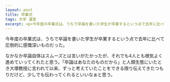 ```yaml
---
layout: post
title: 卒業式
tags: 大学 運営
excerpt: <p>今年度の卒業式は、うちで卒論を書いた学生が卒業するという点で去年に比べて圧倒的に感慨深いものだった。</p>
---
```


今年度の卒業式は、うちで卒論を書いた学生が卒業するという点で去年に比べて圧倒的に感慨深いものだった。

なかなか卒論自体はスムーズとは言いがたかったが、それでも4人とも根気よく進めていってくれたと思う。「卒論はあなたのものだから」と人類生態にいたとき大塚教授に言われて以来、ずっと考えていたことをできる限り伝えてきたつもりだけど、少しでも伝わってくれるといいなぁと思う。
